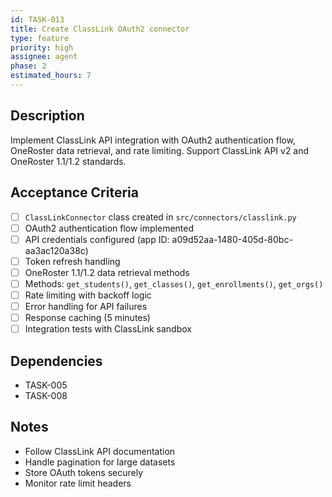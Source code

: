 ```yaml
---
id: TASK-013
title: Create ClassLink OAuth2 connector
type: feature
priority: high
assignee: agent
phase: 2
estimated_hours: 7
---
```


## Description
Implement ClassLink API integration with OAuth2 authentication flow, OneRoster data retrieval, and rate limiting. Support ClassLink API v2 and OneRoster 1.1/1.2 standards.

## Acceptance Criteria
- [ ] `ClassLinkConnector` class created in `src/connectors/classlink.py`
- [ ] OAuth2 authentication flow implemented
- [ ] API credentials configured (app ID: a09d52aa-1480-405d-80bc-aa3ac120a38c)
- [ ] Token refresh handling
- [ ] OneRoster 1.1/1.2 data retrieval methods
- [ ] Methods: `get_students()`, `get_classes()`, `get_enrollments()`, `get_orgs()`
- [ ] Rate limiting with backoff logic
- [ ] Error handling for API failures
- [ ] Response caching (5 minutes)
- [ ] Integration tests with ClassLink sandbox

## Dependencies
- TASK-005
- TASK-008

## Notes
- Follow ClassLink API documentation
- Handle pagination for large datasets
- Store OAuth tokens securely
- Monitor rate limit headers
